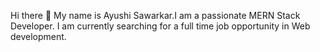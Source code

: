 Hi there 👋
My name is Ayushi Sawarkar.I am a passionate MERN Stack Developer.
I am currently searching for a full time job opportunity in Web development.


